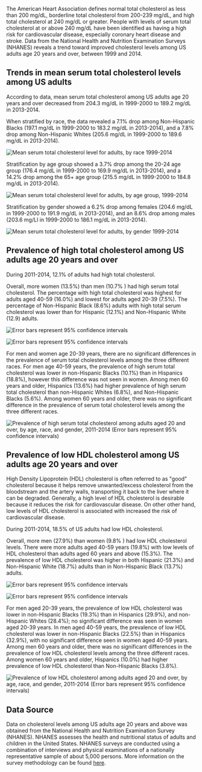 The American Heart Association defines normal total cholesterol as less than 200 mg/dL, borderline total cholesterol from 200-239 mg/dL, and high total cholesterol at 240 mg/dL or greater. People with levels of serum total cholesterol at or above 240 mg/dL have been identified as having a high risk for cardiovascular disease, especially coronary heart disease and stroke. Data from the National Health and Nutrition Examination Surveys (NHANES) reveals a trend toward improved cholesterol levels among US adults age 20 years and over, between 1999 and 2014.

Trends in mean serum total cholesterol levels among US adults
-------------------------------------------------------------

According to data, mean serum total cholesterol among US adults age 20 years and over decreased from 204.3 mg/dL in 1999-2000 to 189.2 mg/dL in 2013-2014.

When stratified by race, the data revealed a 7.1% drop among Non-Hispanic Blacks (197.1 mg/dL in 1999-2000 to 183.2 mg/dL in 2013-2014), and a 7.8% drop among Non-Hispanic Whites (205.6 mg/dL in 1999-2000 to 189.6 mg/dL in 2013-2014).

![Mean serum total cholesterol level for adults, by race 1999-2014](https://raw.githubusercontent.com/kabirumurtala/kabirumurtala.github.io/master/_posts/figure/cholesterol1.png)

Stratification by age group showed a 3.7% drop among the 20-24 age group (176.4 mg/dL in 1999-2000 to 169.9 mg/dL in 2013-2014), and a 14.2% drop among the 65+ age group (215.5 mg/dL in 1999-2000 to 184.8 mg/dL in 2013-2014).

![Mean serum total cholesterol level for adults, by age group, 1999-2014](https://raw.githubusercontent.com/kabirumurtala/kabirumurtala.github.io/master/_posts/figure/cholesterol2.png)

Stratification by gender showed a 6.2% drop among females (204.6 mg/dL in 1999-2000 to 191.9 mg/dL in 2013-2014), and an 8.6% drop among males (203.6 mg/Ll in 1999-2000 to 186.1 mg/dL in 2013-2014).

![Mean serum total cholesterol level for adults, by gender 1999-2014](https://raw.githubusercontent.com/kabirumurtala/kabirumurtala.github.io/master/_posts/figure/cholesterol3.png)

Prevalence of high total cholesterol among US adults age 20 years and over
--------------------------------------------------------------------------

During 2011-2014, 12.1% of adults had high total cholesterol.

Overall, more women (13.5%) than men (10.7% ) had high serum total cholesterol. The percentage with high total cholesterol was highest for adults aged 40-59 (16.0%) and lowest for adults aged 20-39 (7.5%). The percentage of Non-Hispanic Black (8.6%) adults with high total serum cholesterol was lower than for Hispanic (12.1%) and Non-Hispanic White (12.9) adults.

![Error bars represent 95% confidence intervals](https://raw.githubusercontent.com/kabirumurtala/kabirumurtala.github.io/master/_posts/figure/cholesterol4.png)

![Error bars represent 95% confidence intervals](https://raw.githubusercontent.com/kabirumurtala/kabirumurtala.github.io/master/_posts/figure/cholesterol5.png)

For men and women age 20-39 years, there are no significant differences in the prevalence of serum total cholesterol levels among the three different races. For men age 40-59 years, the prevalence of high serum total cholesterol was lower in non-Hispanic Blacks (10.1%) than in Hispanics (18.8%), however this difference was not seen in women. Among men 60 years and older, Hispanics (13.6%) had higher prevalence of high serum total cholesterol than non-Hispanic Whites (6.8%), and Non-Hispanic Blacks (5.6%). Among women 60 years and older, there was no significant difference in the prevalence of serum total cholesterol levels among the three different races.

![Prevalence of high serum total cholesterol among adults aged 20 and over, by age, race, and gender, 2011-2014 (Error bars represent 95% confidence intervals)](https://raw.githubusercontent.com/kabirumurtala/kabirumurtala.github.io/master/_posts/figure/cholesterol6.png)

Prevalence of low HDL cholesterol among US adults age 20 years and over
-----------------------------------------------------------------------

High Density Lipoprotein (HDL) cholesterol is often referred to as "good" cholesterol because it helps remove unwanted/excess cholesterol from the bloodstream and the artery walls, transporting it back to the liver where it can be degraded. Generally, a high level of HDL cholesterol is desirable because it reduces the risk for cardiovascular disease. On other other hand, low levels of HDL cholesterol is associated with increased the risk of cardiovascular disease.

During 2011-2014, 18.5% of US adults had low HDL cholesterol.

Overall, more men (27.9%) than women (9.8% ) had low HDL cholesterol levels. There were more adults aged 40-59 years (19.8%) with low levels of HDL cholesterol than adults aged 60 years and above (15.3%). The prevalence of low HDL cholesterol was higher in both Hispanic (21.3%) and Non-Hispanic White (18.7%) adults than in Non-Hispanic Black (13.7%) adults.

![Error bars represent 95% confidence intervals](https://raw.githubusercontent.com/kabirumurtala/kabirumurtala.github.io/master/_posts/figure/cholesterol7.png)

![Error bars represent 95% confidence intervals](https://raw.githubusercontent.com/kabirumurtala/kabirumurtala.github.io/master/_posts/figure/cholesterol8.png)

For men aged 20-39 years, the prevalence of low HDL cholesterol was lower in non-Hispanic Blacks (19.3%) than in Hispanics (29.9%), and non-Hispanic Whites (28.4%); no significant difference was seen in women aged 20-39 years. In men aged 40-59 years, the prevalence of low HDL cholesterol was lower in non-Hispanic Blacks (22.5%) than in Hispanics (32.9%), with no significant difference seen in women aged 40-59 years. Among men 60 years and older, there was no significant differences in the prevalence of low HDL cholesterol levels among the three different races. Among women 60 years and older, Hispanics (10.0%) had higher prevalence of low HDL cholesterol than Non-Hispanic Blacks (3.8%).

![Prevalence of low HDL cholesterol among adults aged 20 and over, by age, race, and gender, 2011-2014 (Error bars represent 95% confidence intervals)](https://raw.githubusercontent.com/kabirumurtala/kabirumurtala.github.io/master/_posts/figure/cholesterol9.png)

Data Source
-----------

Data on cholesterol levels among US adults age 20 years and above was obtained from the National Health and Nutrition Examination Survey (NHANES). NHANES assesses the health and nutritional status of adults and children in the United States. NHANES surveys are conducted using a combination of interviews and physical examinations of a nationally representative sample of about 5,000 persons. More information on the survey methodology can be found [here](https://www.cdc.gov/nchs/nhanes/).
